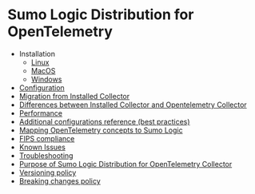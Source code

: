 # Sumo Logic Distribution for OpenTelemetry

- Installation
  - [Linux][linux_installation]
  - [MacOS][macos_installation]
  - [Windows][windows_installation]
- [Configuration](./configuration.md)
- [Migration from Installed Collector](./migration.md)
- [Differences between Installed Collector and Opentelemetry Collector](./comparison.md)
- [Performance](./performance.md)
- [Additional configurations reference (best practices)][additional_reference]
- [Mapping OpenTelemetry concepts to Sumo Logic](./open-telemetry-concepts.md)
- [FIPS compliance](./fips.md)
- [Known Issues](./known-issues.md)
- [Troubleshooting](./troubleshooting.md)
- [Purpose of Sumo Logic Distribution for OpenTelemetry Collector](./upstream-relation.md#purpose-of-sumo-logic-distribution-for-opentelemetry-collector)
- [Versioning policy](./upstream-relation.md#versioning-policy)
- [Breaking changes policy](./upstream-relation.md#breaking-changes-policy)

[linux_installation]: https://help.sumologic.com/docs/send-data/opentelemetry-collector/install-collector-on-linux/
[macos_installation]: https://help.sumologic.com/docs/send-data/opentelemetry-collector/install-collector-on-macos/
[windows_installation]: https://help.sumologic.com/docs/send-data/opentelemetry-collector/install-collector-on-windows/
[additional_reference]: https://help.sumologic.com/docs/send-data/opentelemetry-collector/data-source-configurations/additional-configurations-reference/
